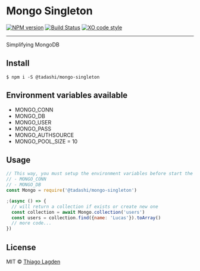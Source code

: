 # Mongo Singleton

[![NPM version][npm-img]][npm]
[![Build Status][ci-img]][ci]
[![XO code style][xo-img]][xo]


[npm-img]:         https://img.shields.io/npm/v/@tadashi/mongo-singleton.svg
[npm]:             https://www.npmjs.com/package/@tadashi/mongo-singleton
[ci-img]:          https://travis-ci.org/lagden/mongo-singleton.svg
[ci]:              https://travis-ci.org/lagden/mongo-singleton
[xo-img]:          https://img.shields.io/badge/code_style-XO-5ed9c7.svg
[xo]:              https://github.com/sindresorhus/xo

-----

Simplifying MongoDB

## Install

```
$ npm i -S @tadashi/mongo-singleton
```


## Environment variables available

- MONGO_CONN
- MONGO_DB
- MONGO_USER
- MONGO_PASS
- MONGO_AUTHSOURCE
- MONGO_POOL_SIZE = 10


## Usage

```js
// This way, you must setup the environment variables before start the app
// - MONGO_CONN
// - MONGO_DB
const Mongo = require('@tadashi/mongo-singleton')

;(async () => {
  // will return a collection if exists or create new one
  const collection = await Mongo.collection('users')
  const users = collection.find({name: 'Lucas'}).toArray()
  // more code...
})

```


## License

MIT © [Thiago Lagden](https://github.com/lagden)

